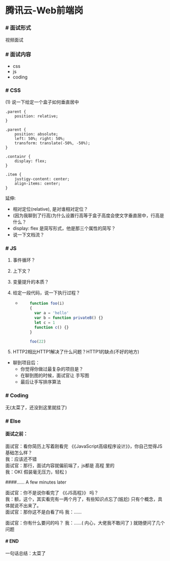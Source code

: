# 腾讯云-Web前端岗

### # 面试形式
视频面试

### # 面试内容  
- css
- js
- coding  

### # CSS
(1) 说一下给定一个盒子如何垂直居中  

```
.parent {
	position: relative;
}

.parent {
	position: absolute;
	left: 50%; right: 50%;
	transform: translate(-50%, -50%);
}
```

```
.containr {
	display: flex;
}

.item {
	justigy-content: center;
	align-items: center;
}

```

延伸:
- 相对定位(relative), 是对谁相对定位？
- (因为我聊到了行高)为什么设置行高等于盒子高度会使文字垂直居中，行高是什么？
- display: flex 是简写形式，他是那三个属性的简写？  
- 说一下文档流？

### # JS 
1. 事件循环？  

2. 上下文？  

3. 变量提升的本质？

4. 给定一段代码，说一下执行过程？  
	- ```javascript
          function foo(i)
          {
          	var a = 'hello'
          	var b = function privateB() {}
          	let c = 1
          	function c() {}
          }

          foo(22)
	  ```

5. HTTP2相比HTTP1解决了什么问题？HTTP1的缺点(不好的地方)

- 聊到项目后：
    - 你觉得你做过最复杂的项目是？  
	- 在聊到图的时候，面试官让 手写图  
	- 最后让手写排序算法  

### # Coding
无(太菜了，还没到这里就挂了)



### # Else
#### 面试之前：  
面试官：看你简历上写着刚看完 《《JavaScript高级程序设计》》，你自己觉得JS基础怎么样？  
我：应该还不错  
面试官：那行，面试内容就偏前端了，js都是 高程 里的  
我：OK( 假装毫无压力，轻松 )

####...... A few minutes later 

面试官：你不是说你看完了 《《JS高程》》 吗？  
我：额，这个，其实看完有一两个月了，有些知识点忘了(尴尬) 只有个概念，具体就说不出来了。  
面试官：那你这不是白看了吗 
我：......  
  
面试官：你有什么要问的吗？
我：......( 内心，大佬我不敢问了 ) 就随便问了几个问题

#### # END 
一句话总结：太菜了


